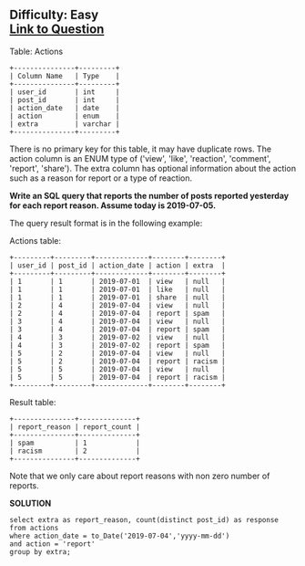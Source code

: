 Difficulty: Easy  
[Link to Question](https://leetcode.com/problems/reported-posts/)  
----------------------------------------------------------------

Table: Actions
```
+---------------+---------+
| Column Name   | Type    |
+---------------+---------+
| user_id       | int     |
| post_id       | int     |
| action_date   | date    | 
| action        | enum    |
| extra         | varchar |
+---------------+---------+
```
There is no primary key for this table, it may have duplicate rows.
The action column is an ENUM type of ('view', 'like', 'reaction', 'comment', 'report', 'share').
The extra column has optional information about the action such as a reason for report or a type of reaction. 

**Write an SQL query that reports the number of posts reported yesterday for each report reason. Assume today is 2019-07-05.**

The query result format is in the following example:

Actions table:
```
+---------+---------+-------------+--------+--------+
| user_id | post_id | action_date | action | extra  |
+---------+---------+-------------+--------+--------+
| 1       | 1       | 2019-07-01  | view   | null   |
| 1       | 1       | 2019-07-01  | like   | null   |
| 1       | 1       | 2019-07-01  | share  | null   |
| 2       | 4       | 2019-07-04  | view   | null   |
| 2       | 4       | 2019-07-04  | report | spam   |
| 3       | 4       | 2019-07-04  | view   | null   |
| 3       | 4       | 2019-07-04  | report | spam   |
| 4       | 3       | 2019-07-02  | view   | null   |
| 4       | 3       | 2019-07-02  | report | spam   |
| 5       | 2       | 2019-07-04  | view   | null   |
| 5       | 2       | 2019-07-04  | report | racism |
| 5       | 5       | 2019-07-04  | view   | null   |
| 5       | 5       | 2019-07-04  | report | racism |
+---------+---------+-------------+--------+--------+
```
Result table:
```
+---------------+--------------+
| report_reason | report_count |
+---------------+--------------+
| spam          | 1            |
| racism        | 2            |
+---------------+--------------+ 
```
Note that we only care about report reasons with non zero number of reports.

**SOLUTION**
```
select extra as report_reason, count(distinct post_id) as response 
from actions 
where action_date = to_Date('2019-07-04','yyyy-mm-dd')
and action = 'report'
group by extra;    
```

